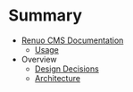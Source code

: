 # Summary

* [Renuo CMS Documentation](README.md)
   * [Usage](usage.md)
* Overview
   * [Design Decisions](design_decisions.md)
   * [Architecture](architecture.md)

